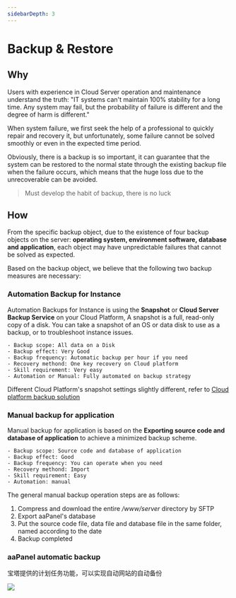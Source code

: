 ```yaml
---
sidebarDepth: 3
---
```


# Backup & Restore

## Why

Users with experience in Cloud Server operation and maintenance understand the truth: "IT systems can't maintain 100% stability for a long time. Any system may fail, but the probability of failure is different and the degree of harm is different."

When system failure, we first seek the help of a professional to quickly repair and recovery it, but unfortunately, some failure cannot be solved smoothly or even in the expected time period.

Obviously, there is a backup is so important, it can guarantee that the system can be restored to the normal state through the existing backup file when the failure occurs, which means that the huge loss due to the unrecoverable can be avoided.

> Must develop the habit of backup, there is no luck

## How

From the specific backup object, due to the existence of four backup objects on the server: **operating system, environment software, database and application**, each object may have unpredictable failures that cannot be solved as expected.

Based on the backup object, we believe that the following two backup measures are necessary:

### Automation Backup for Instance

Automation Backups for Instance is using the **Snapshot** or **Cloud Server Backup Service** on your Cloud Platform, A snapshot is a full, read-only copy of a disk. You can take a snapshot of an OS or data disk to use as a backup, or to troubleshoot instance issues.

```
- Backup scope: All data on a Disk
- Backup effect: Very Good
- Backup frequency: Automatic backup per hour if you need
- Recovery methond: One key recovery on Cloud platform
- Skill requirement: Very easy 
- Automation or Manual: Fully automated on backup strategy
```

Different Cloud Platform's snapshot settings slightly different, refer to [Cloud platform backup solution](https://support.websoft9.com/docs/faq/tech-instance.html)

### Manual backup for application

Manual backup for application is based on the **Exporting source code and database of application** to achieve a minimized backup scheme.

```
- Backup scope: Source code and database of application
- Backup effect: Good
- Backup frequency: You can operate when you need
- Recovery methond: Import
- Skill requirement: Easy 
- Automation: manual
```
The general manual backup operation steps are as follows:

1. Compress and download the entire */www/server* directory by SFTP 
2. Export aaPanel's database
3. Put the source code file, data file and database file in the same folder, named according to the date
4. Backup completed

### aaPanel automatic backup

宝塔提供的计划任务功能，可以实现自动网站的自动备份

![](http://libs.websoft9.com/Websoft9/DocsPicture/en/bt/bt-backup-websoft9.png)